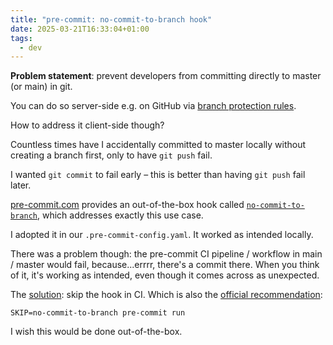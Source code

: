```yaml
---
title: "pre-commit: no-commit-to-branch hook"
date: 2025-03-21T16:33:04+01:00
tags:
  - dev
---
```


**Problem statement**: prevent developers from committing directly to master (or
main) in git.

You can do so server-side e.g. on GitHub via [branch protection
rules](https://stackoverflow.com/questions/46146491/prevent-pushing-to-master-on-github).

How to address it client-side though?

Countless times have I accidentally committed to master locally without creating
a branch first, only to have `git push` fail.

I wanted `git commit` to fail early – this is better than having `git push` fail
later.

[pre-commit.com](https://pre-commit.com/) provides an out-of-the-box hook called
[`no-commit-to-branch`](https://github.com/pre-commit/pre-commit-hooks), which
addresses exactly this use case.

I adopted it in our `.pre-commit-config.yaml`. It worked as intended locally.

There was a problem though: the pre-commit CI pipeline / workflow in main /
master would fail, because...errrr, there's a commit there. When you think of
it, it's working as intended, even though it comes across as unexpected.

The [solution](https://github.com/antonbabenko/pre-commit-terraform/pull/748/):
skip the hook in CI. Which is also the [official
recommendation](https://github.com/pre-commit/pre-commit-hooks/issues/954#issuecomment-1893632616):

```shell
SKIP=no-commit-to-branch pre-commit run
```

I wish this would be done out-of-the-box.
